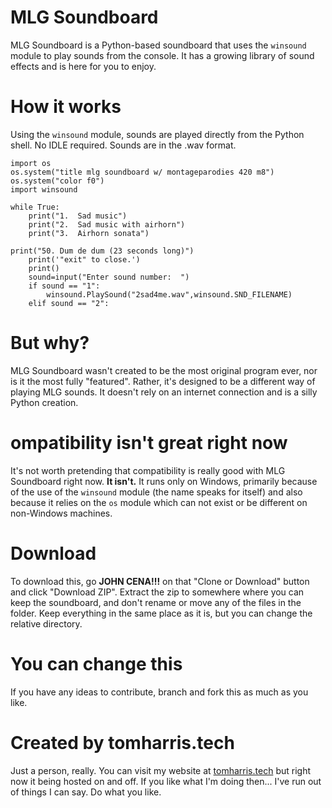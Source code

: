 # MLG Soundboard
MLG Soundboard is a Python-based soundboard that uses the `winsound` module to play sounds from the console.  It has a growing library of sound effects and is here for you to enjoy.

# How it works
Using the `winsound` module, sounds are played directly from the Python shell.  No IDLE required.  Sounds are in the .wav format.
```
import os
os.system("title mlg soundboard w/ montageparodies 420 m8")
os.system("color f0")
import winsound

while True:
    print("1.  Sad music")
    print("2.  Sad music with airhorn")
    print("3.  Airhorn sonata")
```
```
print("50. Dum de dum (23 seconds long)")
    print('"exit" to close.')
    print()
    sound=input("Enter sound number:  ")
    if sound == "1":
        winsound.PlaySound("2sad4me.wav",winsound.SND_FILENAME)
    elif sound == "2":
```

# But why?
MLG Soundboard wasn't created to be the most original program ever, nor is it the most fully "featured".  Rather, it's designed to be a different way of playing MLG sounds.  It doesn't rely on an internet connection and is a silly Python creation.

# ompatibility isn't great right now
It's not worth pretending that compatibility is really good with MLG Soundboard right now.  **It isn't.**  It runs only on Windows, primarily because of the use of the `winsound` module (the name speaks for itself) and also because it relies on the `os` module which can not exist or be different on non-Windows machines.

# Download
To download this, go **JOHN CENA!!!** on that "Clone or Download" button and click "Download ZIP".  Extract the zip to somewhere where you can keep the soundboard, and don't rename or move any of the files in the folder.  Keep everything in the same place as it is, but you can change the relative directory.

# You can change this
If you have any ideas to contribute, branch and fork this as much as you like.

# Created by tomharris.tech
Just a person, really.  You can visit my website at [tomharris.tech](https://www.tomharris.tech) but right now it being hosted on and off.  If you like what I'm doing then...  I've run out of things I can say.  Do what you like.
